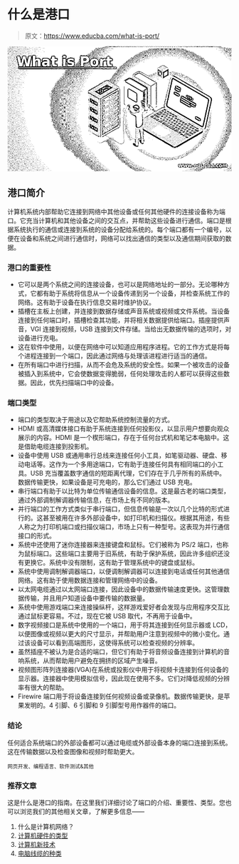 # 什么是港口

> 原文：<https://www.educba.com/what-is-port/>

![What is Port](img/7e6da71d221779daef87cc2ab5cc6629.png)



## 港口简介

计算机系统内部帮助它连接到网络中其他设备或任何其他硬件的连接设备称为端口。它充当计算机和其他设备之间的交互点，并帮助这些设备进行通信。端口是根据系统执行的通信或连接到系统的设备分配给系统的。每个端口都有一个编号，以便在设备和系统之间进行通信时，网络可以找出通信的类型以及通信期间获取的数据。

### 港口的重要性

*   它可以是两个系统之间的连接设备，也可以是网络地址的一部分。无论哪种方式，它都有助于系统将信息从一个设备传递到另一个设备，并检查系统工作的网络。这有助于设备在执行信息交易时维护协议。
*   插槽在主板上创建，并连接到数据存储或声音系统或视频或文件系统。当设备连接到任何端口时，插槽检查其功能，并将相关数据提供给端口。插座提供声音，VGI 连接到视频，USB 连接到文件存储。当给出无数据传输的选项时，对设备进行充电。
*   这在软件中使用，以便在网络中可以知道应用程序进程。它的工作方式是将每个进程连接到一个端口，因此通过网络与处理该进程进行适当的通信。
*   在所有端口中进行扫描，从而不会危及系统的安全性。如果一个被攻击的设备被插入到系统中，它会使数据变得脆弱，任何处理攻击的人都可以获得这些数据。因此，优先扫描端口中的设备。

### 端口类型

*   端口的类型取决于用途以及它帮助系统控制流量的方式。
*   HDMI 或高清媒体接口有助于系统连接到任何投影仪，以显示用户想要向观众展示的内容。HDMI 是一个楔形端口，存在于任何台式机和笔记本电脑中。这是借助电缆连接到投影机。
*   设备中使用 USB 或通用串行总线来连接任何小工具，如笔驱动器、硬盘、移动电话等。这作为一个多用途端口，它有助于连接任何具有相同端口的小工具。USB 充当覆盖数字通信的短距离代理，它们存在于几乎所有的系统中。数据传输更快，如果设备是可充电的，那么它们通过 USB 充电。
*   串行端口有助于以比特为单位传输通信设备的信息。这是最古老的端口类型，通过外部调制解调器传输信息，在市场上有不同的版本。
*   并行端口的工作方式类似于串行端口，但信息传输是一次以几个比特的形式进行的。这甚至被用在许多外部设备中，如打印机和扫描仪。根据其用途，有些人称之为打印机端口或扫描仪端口，市场上只有一种型号。这表现为并行通信接口的形式。
*   系统中还使用了迷你连接器来连接键盘和鼠标。它们被称为 PS/2 端口，也称为鼠标端口。这些端口主要用于旧系统，有助于保护系统，因此许多组织还没有更换它。系统中没有限制，这有助于管理系统中的键盘或鼠标。
*   系统中使用调制解调器端口，以便调制解调器可以连接到电话或任何其他通信网络。这有助于使用数据连接和管理网络中的设备。
*   以太网电缆通过以太网端口连接，因此设备中的数据传输速度更快。这管理数据传输，并且用户知道设备中要传输的数据量。
*   系统中使用游戏端口来连接操纵杆，这样游戏爱好者会发现与应用程序交互比通过鼠标更容易。不过，现在它被 USB 取代，不再用于设备中。
*   数字视频接口是系统中使用的一个端口，用于将其连接到任何显示器或 LCD，以便图像或视频以更大的尺寸显示，并帮助用户注意到视频中的微小变化。通过该设备可以看到高端图形，这使得系统可以检查视频的分辨率。
*   虽然插座不被认为是合适的端口，但它们有助于将音频设备连接到计算机的音响系统，从而帮助用户避免在拥挤的区域产生噪音。
*   视频图形阵列连接器(VGA)在系统或投影仪中用于将视频卡连接到任何设备的显示器。连接器中使用模拟信号，因此现在使用不多。它们对降低视频的分辨率有很大的帮助。
*   Firewire 端口用于将设备连接到任何视频设备或录像机。数据传输更快，是苹果发明的。4 引脚、6 引脚和 9 引脚型号用作器件的端口。

### 结论

任何适合系统端口的外部设备都可以通过电缆或外部设备本身的端口连接到系统。这在传输数据以及检查图像和视频时帮助更大。

<small>网页开发、编程语言、软件测试&其他</small>

### 推荐文章

这是什么是港口的指南。在这里我们详细讨论了端口的介绍、重要性、类型。您也可以浏览我们的其他相关文章，了解更多信息——

1.  什么是计算机网络？
2.  [计算机硬件的类型](https://www.educba.com/types-of-computer-hardware/)
3.  [计算机新技术](https://www.educba.com/new-technologies-of-computer/)
4.  [电脑线缆的种类](https://www.educba.com/types-of-computer-cables/)





